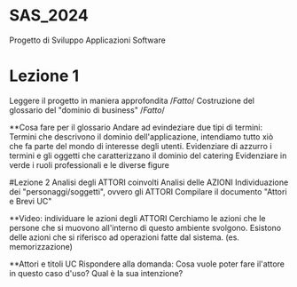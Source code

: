 # SAS_2024
Progetto di Sviluppo Applicazioni Software


# Lezione 1
Leggere il progetto in maniera approfondita /*Fatto*/
Costruzione del glossario del "dominio di business" /*Fatto*/

**Cosa fare per il glossario
Andare ad evindeziare due tipi di termini:
Termini che descrivono il dominio dell'applicazione, intendiamo tutto xiò che fa 
parte del mondo di interesse degli utenti.
Evidenziare di azzurro i termini e gli oggetti che caratterizzano il dominio del catering
Evidenziare in verde i ruoli professionali e le diverse figure

#Lezione 2
Analisi degli ATTORI coinvolti
Analisi delle AZIONI 
Individuazione dei "personaggi/soggetti", ovvero gli ATTORI
Compilare il documento "Attori e Brevi UC"

**Video: individuare le azioni degli ATTORI
Cerchiamo le azioni che le persone che si muovono all'interno di questo ambiente svolgono.
Esistono delle azioni che si riferisco ad operazioni fatte dal sistema. 
(es. memorizzazione)


**Attori e titoli UC
Rispondere alla domanda:
Cosa vuole poter fare il'attore in questo caso d'uso?
Qual è la sua intenzione?

 